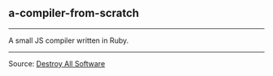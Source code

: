 ## a-compiler-from-scratch

<hr>

A small JS compiler written in Ruby.

<hr>

Source: [Destroy All Software](https://www.destroyallsoftware.com/screencasts/catalog/a-compiler-from-scratch)
